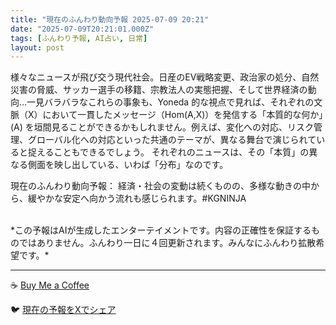 ```yaml
---
title: "現在のふんわり動向予報 2025-07-09 20:21"
date: "2025-07-09T20:21:01.000Z"
tags: [ふんわり予報, AI占い, 日常]
layout: post
---
```


様々なニュースが飛び交う現代社会。日産のEV戦略変更、政治家の処分、自然災害の脅威、サッカー選手の移籍、宗教法人の実態把握、そして世界経済の動向…一見バラバラなこれらの事象も、Yoneda 的な視点で見れば、それぞれの文脈（X）において一貫したメッセージ（Hom(A,X)）を発信する「本質的な何か」(A) を垣間見ることができるかもしれません。例えば、変化への対応、リスク管理、グローバル化への対応といった共通のテーマが、異なる舞台で演じられていると捉えることもできるでしょう。  それぞれのニュースは、その「本質」の異なる側面を映し出している、いわば「分布」なのです。


現在のふんわり動向予報：
経済・社会の変動は続くものの、多様な動きの中から、緩やかな安定へ向かう流れも感じられます。#KGNINJA

<br>
*この予報はAIが生成したエンターテイメントです。内容の正確性を保証するものではありません。ふんわり一日に４回更新されます。みんなにふんわり拡散希望です。*

---
☕️ [Buy Me a Coffee](https://www.buymeacoffee.com/kgninja)

🐦 [現在の予報をXでシェア](https://twitter.com/intent/tweet?text=%E7%8F%BE%E5%9C%A8%E3%81%AE%E3%81%B5%E3%82%93%E3%82%8F%E3%82%8A%E4%BA%88%E5%A0%B1%3A%20%E3%80%8C%E6%A7%98%E3%80%85%E3%81%AA%E3%83%8B%E3%83%A5%E3%83%BC%E3%82%B9%E3%81%8C%E9%A3%9B%E3%81%B3%E4%BA%A4%E3%81%86%E7%8F%BE%E4%BB%A3%E7%A4%BE%E4%BC%9A%E3%80%82%E3%80%8D%23KGNINJA%20%E7%B6%9A%E3%81%8D%E3%81%AF%E3%83%96%E3%83%AD%E3%82%B0%E3%81%A7%EF%BC%81%F0%9F%91%87&url=https%3A%2F%2Fkg-ninja.github.io%2FFunwariyoso%2F)
